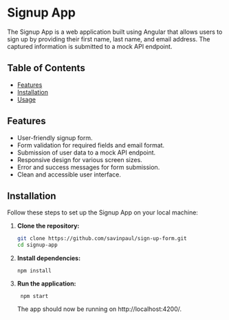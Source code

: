 # Signup App

The Signup App is a web application built using Angular that allows users to sign up by providing their first name, last name, and email address. The captured information is submitted to a mock API endpoint.

## Table of Contents

- [Features](#features)
- [Installation](#installation)
- [Usage](#usage)

## Features

- User-friendly signup form.
- Form validation for required fields and email format.
- Submission of user data to a mock API endpoint.
- Responsive design for various screen sizes.
- Error and success messages for form submission.
- Clean and accessible user interface.

## Installation

Follow these steps to set up the Signup App on your local machine:

1. **Clone the repository:**

   ```bash
   git clone https://github.com/savinpaul/sign-up-form.git
   cd signup-app
   ```

2. **Install dependencies:**

   ```
   npm install
   ```

3. **Run the application:**

   ```
    npm start
   ```

   The app should now be running on http://localhost:4200/.

